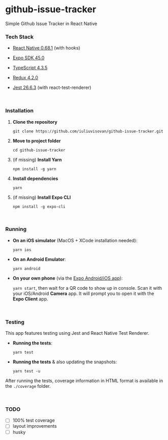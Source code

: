 # github-issue-tracker
Simple Github Issue Tracker in React Native
### Tech Stack

- [React Native 0.68.1](https://reactnative.dev/ " React Native 0.68.1") (with hooks)

- [Expo SDK 45.0 ](https://expo.io/ "Expo SDK 45")

- [TypeScript 4.3.5](https://www.typescriptlang.org/ "TypeScript 4.3.5")

- [Redux 4.2.0](https://redux.js.org/introduction/installation "Redux 4.2.0") 

- [ Jest 26.6.3](https://jestjs.io/ " Jest 26.6.3") (with react-test-renderer)


<br />

### Installation

1. **Clone the repository**

 	`git clone https://github.com/iuliuvisovan/github-issue-tracker.git`
 
1. **Move to project folder**

 	`cd github-issue-tracker`
 
1. (if missing) **Install Yarn**

 	`npm install -g yarn`
1. **Install dependencies**

	`yarn`

1. (if missing) **Install Expo CLI**

	`npm install -g expo-cli`
	
<br />

### Running

- **On an iOS simulator** (MacOS + XCode installation needed):

	`yarn ios`
	
- **On an Android Emulator**:

	`yarn android`
	
- **On your own phone** (via the [Expo Android/iOS app](https://apps.apple.com/us/app/expo-client/id982107779 "Expo Client ")):

	 `yarn start`, then wait for a QR code to show up in console. Scan it with your iOS/Android **Camera** app. It will prompt you to open it with the **Expo Client** app.

<br />

### Testing

This app features testing using Jest and React Native Test Renderer.

- **Running the tests**:

	`yarn test`

- **Running the tests** & also updating the snapshots:

	`yarn test -u`

After running the tests, coverage information in HTML format is available in the `./coverage` folder.

<br />

### TODO
- [ ] 100% test coverage
- [ ] layout improvements
- [ ] husky